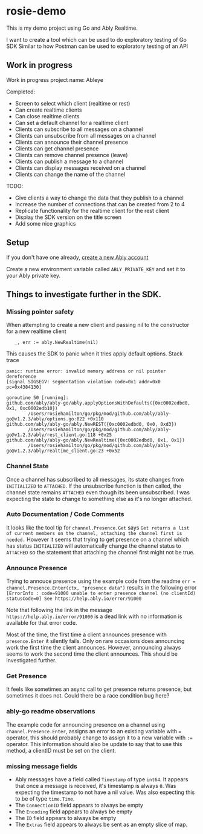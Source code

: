 # rosie-demo

This is my demo project using Go and Ably Realtime.

I want to create a tool which can be used to do exploratory testing of Go SDK
Similar to how Postman can be used to exploratory testing of an API


## Work in progress

Work in progress project name: Ableye

Completed:
* Screen to select which client (realtime or rest)
* Can create realtime clients
* Can close realtime clients
* Can set a default channel for a realtime client
* Clients can subscribe to all messages on a channel
* Clients can unsubscribe from all messages on a channel
* Clients can announce their channel presence 
* Clients can get channel presence 
* Clients can remove channel presence (leave)
* Clients can publish a message to a channel
* Clients can display messages received on a channel
* Clients can change the name of the channel

TODO:

* Give clients a way to change the data that they publish to a channel
* Increase the number of connections that can be created from 2 to 4
* Replicate functionality for the realtime client for the rest client
* Display the SDK version on the title screen
* Add some nice graphics

## Setup 
If you don't have one already, [create a new Ably account](https://ably.com/sign-up)

Create a new environment variable called `ABLY_PRIVATE_KEY` and set it to your Ably private key.


## Things to investigate further in the SDK.

### Missing pointer safety
When attempting to create a new client and passing nil to the constructor for a new realtime client 
 ```
	_, err := ably.NewRealtime(nil)
 ```
This causes the SDK to panic when it tries apply default options. Stack trace
```
panic: runtime error: invalid memory address or nil pointer dereference
[signal SIGSEGV: segmentation violation code=0x1 addr=0x0 pc=0x4384130]

goroutine 50 [running]:
github.com/ably/ably-go/ably.applyOptionsWithDefaults({0xc0002edbd0, 0x1, 0xc0002edb10})
        /Users/rosiehamilton/go/pkg/mod/github.com/ably/ably-go@v1.2.3/ably/options.go:822 +0x110
github.com/ably/ably-go/ably.NewREST({0xc0002edbd0, 0x0, 0xd3})
        /Users/rosiehamilton/go/pkg/mod/github.com/ably/ably-go@v1.2.3/ably/rest_client.go:118 +0x25
github.com/ably/ably-go/ably.NewRealtime({0xc0002edbd0, 0x1, 0x1})
        /Users/rosiehamilton/go/pkg/mod/github.com/ably/ably-go@v1.2.3/ably/realtime_client.go:23 +0x52
```

### Channel State
Once a channel has subscribed to all messages, its state changes from `INITIALIZED` to `ATTACHED`.
If the unsubscribe function is then called, the channel state remains `ATTACHED` even though its been unsubscribed.
I was expecting the state to change to something else as it's no longer attached.

### Auto Documentation / Code Comments

It looks like the tool tip for `channel.Presence.Get` says `Get returns a list of current members on the channel, attaching the channel first is needed.` However it seems that trying to get presence on a channel which has status `INITIALIZED` will automatically change the channel status to `ATTACHED` so the statement that attaching the channel first might not be true. 

### Announce Presence
Trying to annouce presence using the example code from the readme `err = channel.Presence.Enter(ctx, "presence data")` 
results in the following error `[ErrorInfo : code=91000 unable to enter presence channel (no clientId) statusCode=0] See https://help.ably.io/error/91000`

Note that following the link in the message `https://help.ably.io/error/91000` is a dead link with no information is available for that error code.

Most of the time, the first time a client announces presence with `presence.Enter` it silently fails. Only on rare occasions does announcing work the first time the client announces. However, announcing always seems to work the second time the client announces. This should be investigated further.

### Get Presence
It feels like sometimes an async call to get presence returns presence, but sometimes it does not. Could there be a race condition bug here?

### ably-go readme observations
The example code for announcing presence on a channel using `channel.Presence.Enter`, assigns an error to an existing variable with `=` operator, this should probably change to assign it to a new variable with `:=` operator. This information should also be update to say that to use this method, a clientID must be set on the client.

### missing message fields
* Ably messages have a field called `Timestamp` of type `int64`. It appears that once a message is received, it's timestamp is always `0`. Was expecting the timestamp to not have a nil value. Was also expecting this to be of type `time.Time`. 
* The `ConnectionID` field appears to always be empty
* The `Encoding` field appears to always be empty
* The `ID` field appears to always be empty
* The `Extras` field appears to always be sent as an empty slice of map.
